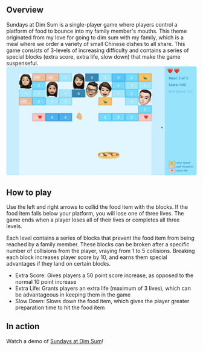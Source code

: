 ## Overview
Sundays at Dim Sum is a single-player game where players control a platform of food to bounce into my family member's mouths. This theme originated from my love for going to dim sum with my family, which is a meal where we order a variety of small Chinese dishes to all share. 
This game consists of 3-levels of increasing difficulty and contains a series of special blocks (extra score, extra life, slow down) that make the game suspenseful.
![Sundays at Dim Sum Demo](images/demo1.png)

## How to play
Use the left and right arrows to collid the food item with the blocks. If the food item falls below your platform, you will lose one of three lives. The game ends when a player loses all of their lives or completes all three levels.

Each level contains a series of blocks that prevent the food item from being reached by a family member. These blocks can be broken after a specific number of collisions from the player, vraying from 1 to 5 collisions. Breaking each block increases player score by 10, and earns them special advantages if they land on certain blocks.
* Extra Score: Gives players a 50 point score increase, as opposed to the normal 10 point increase
* Extra Life: Grants players an extra life (maximum of 3 lives), which can be advantageous in keeping them in the game
* Slow Down: Slows down the food item, which gives the player greater preparation time to hit the food item

## In action
Watch a demo of [Sundays at Dim Sum](https://www.youtube.com/watch?v=22fNhZOYoHc)!
